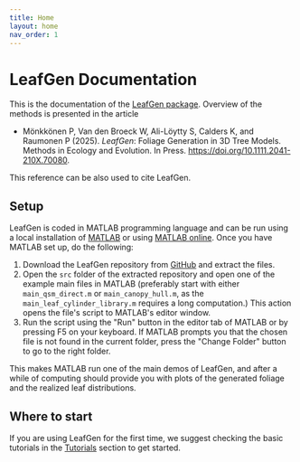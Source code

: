 ```yaml
---
title: Home
layout: home
nav_order: 1
---
```


# LeafGen Documentation

This is the documentation of the [LeafGen package](https://github.com/InverseTampere/leafgen). Overview of the methods is presented in the article

- Mönkkönen P, Van den Broeck W, Ali-Löytty S, Calders K, and Raumonen P (2025). *LeafGen*: Foliage Generation in 3D Tree Models. Methods in Ecology and Evolution. In Press. https://doi.org/10.1111.2041-210X.70080.

This reference can be also used to cite LeafGen.

## Setup

LeafGen is coded in MATLAB programming language and can be run using a local installation of [MATLAB](https://www.mathworks.com/products/matlab.html) or using [MATLAB online](https://www.mathworks.com/products/matlab-online.html). Once you have MATLAB set up, do the following:

1. Download the LeafGen repository from [GitHub](https://github.com/InverseTampere/leafgen) and extract the files.
2. Open the `src` folder of the extracted repository and open one of the example main files in MATLAB (preferably start with either `main_qsm_direct.m` or `main_canopy_hull.m`, as the `main_leaf_cylinder_library.m` requires a long computation.) This action opens the file's script to MATLAB's editor window.
3. Run the script using the "Run" button in the editor tab of MATLAB or by pressing F5 on your keyboard. If MATLAB prompts you that the chosen file is not found in the current folder, press the "Change Folder" button to go to the right folder.

This makes MATLAB run one of the main demos of LeafGen, and after a while of computing should provide you with plots of the generated foliage and the realized leaf distributions.

## Where to start

 If you are using LeafGen for the first time, we suggest checking the basic tutorials in the [Tutorials](/docs/tutorials) section to get started.
